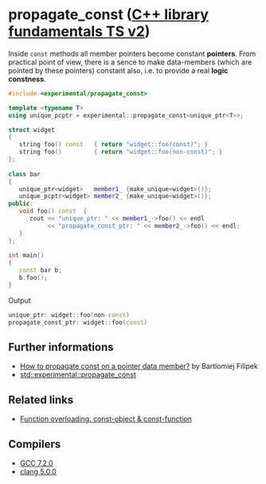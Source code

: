 # propagate_const ([C++ library fundamentals TS v2](http://en.cppreference.com/w/cpp/experimental/lib_extensions_2))

Inside `const` methods all member pointers become constant __pointers__.
From practical point of view, there is a sence to make data-members (which are pointed by these pointers) constant also, i.e. to provide a real __logic constness__.

```cpp
#include <experimental/propagate_const>

template <typename T>
using unique_pcptr = experimental::propagate_const<unique_ptr<T>>;

struct widget
{
   string foo() const   { return "widget::foo(const)"; }
   string foo()         { return "widget::foo(non-const)"; }
};
 
class bar
{
   unique_ptr<widget>   member1_ {make_unique<widget>()};
   unique_pcptr<widget> member2_ {make_unique<widget>()};
public:
   void foo() const  { 
      cout << "unique_ptr: " << member1_->foo() << endl
           << "propagate_const_ptr: " << member2_->foo() << endl;
   }
};
 
int main()
{
   const bar b;
   b.foo();
}
```
Output
```cpp
unique_ptr: widget::foo(non-const)
propagate_const_ptr: widget::foo(const)
```

## Further informations
* [How to propagate const on a pointer data member?](http://www.bfilipek.com/2018/01/propagate-const.html) by Bartlomiej Filipek
* [std::experimental::propagate_const](http://en.cppreference.com/w/cpp/experimental/propagate_const)

## Related links
* [Function overloading. const-object & const-function](https://github.com/nikolaAV/Storehouse-Of-Knowledge/blob/master/list_of_questions.md#function-overloading-const-object--const-function)

## Compilers
* [GCC 7.2.0](https://wandbox.org/)
* [clang 5.0.0](https://wandbox.org/)
 